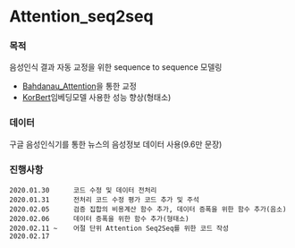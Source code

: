 # Attention_seq2seq

### 목적

음성인식 결과 자동 교정을 위한 sequence to sequence 모델링

- [Bahdanau_Attention](https://www.tensorflow.org/tutorials/text/nmt_with_attention )을 통한 교정
- [KorBert](http://aiopen.etri.re.kr/service_dataset.php)임베딩모델 사용한 성능 향상(형태소)

### 데이터

구글 음성인식기를 통한 뉴스의 음성정보 데이터 사용(9.6만 문장)

### 진행사항

```
2020.01.30		코드 수정 및 데이터 전처리
2020.01.31		전처리 코드 수정 평가 코드 추가 및 주석
2020.02.05		검증 집합의 비용계산 함수 추가, 데이터 증폭을 위한 함수 추가(음소)
2020.02.06		데이터 증폭을 위한 함수 추가(형태소)
2020.02.11 ~	어절 단위 Attention Seq2Seq를 위한 코드 작성
2020.02.17
```

